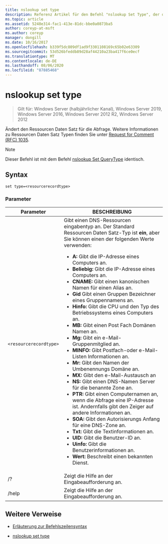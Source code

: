 ```yaml
---
title: nslookup set type
description: Referenz Artikel für den Befehl "nslookup Set Type", der den Ressourcen Daten Satz für die Abfrage ändert.
ms.topic: article
ms.assetid: 5248e314-fac1-413e-81dc-bbe0a0873ba5
author: coreyp-at-msft
ms.author: coreyp
manager: dongill
ms.date: 10/16/2017
ms.openlocfilehash: b339f5dc809df1ad9f3301108169c65b02e63309
ms.sourcegitcommit: 53d526bfeddb89d28af44210a23ba417f6ce0ecf
ms.translationtype: MT
ms.contentlocale: de-DE
ms.lasthandoff: 08/06/2020
ms.locfileid: "87885468"
---
```

# <a name="nslookup-set-type"></a>nslookup set type

> Gilt für: Windows Server (halbjährlicher Kanal), Windows Server 2019, Windows Server 2016, Windows Server 2012 R2, Windows Server 2012

Ändert den Ressourcen Daten Satz für die Abfrage. Weitere Informationen zu Ressourcen Daten Satz Typen finden Sie unter [Request for Comment (RFC) 1035](https://tools.ietf.org/html/rfc1035).

> [!NOTE]
> Dieser Befehl ist mit dem Befehl [nslookup Set QueryType](nslookup-set-querytype.md) identisch.

## <a name="syntax"></a>Syntax

```
set type=<resourcerecordtype>
```

### <a name="parameters"></a>Parameter

| Parameter | BESCHREIBUNG |
| --------- | ----------- |
| `<resourcerecordtype>` | Gibt einen DNS-Ressourcen eingabentyp an. Der Standard Ressourcen Daten Satz-Typ ist **ein**, aber Sie können einen der folgenden Werte verwenden:<ul><li>**A:** Gibt die IP-Adresse eines Computers an.</li><li>**Beliebig:** Gibt die IP-Adresse eines Computers an.</li><li>**CNAME:** Gibt einen kanonischen Namen für einen Alias an.</li><li>**Gid** Gibt einen Gruppen Bezeichner eines Gruppennamens an.</li><li>**Hinfo:** Gibt die CPU und den Typ des Betriebssystems eines Computers an.</li><li>**MB:** Gibt einen Post Fach Domänen Namen an.</li><li>**Mg:** Gibt ein e-Mail-Gruppenmitglied an.</li><li>**MINFO:** Gibt Postfach-oder e-Mail-Listen Informationen an.</li><li>**Mr:** Gibt den Namen der Umbenennungs Domäne an.</li><li>**MX:** Gibt den e-Mail-Austausch an</li><li>**NS:** Gibt einen DNS-Namen Server für die benannte Zone an.</li><li>**PTR:** Gibt einen Computernamen an, wenn die Abfrage eine IP-Adresse ist. Andernfalls gibt den Zeiger auf andere Informationen an.</li><li>**SOA:** Gibt den Autorisierungs Anfang für eine DNS-Zone an.</li><li>**Txt:** Gibt die Textinformationen an.</li><li>**UID:** Gibt die Benutzer-ID an.</li><li>**Uinfo:** Gibt die Benutzerinformationen an.</li><li>**Wert:** Beschreibt einen bekannten Dienst.</li></ul> |
| /? | Zeigt die Hilfe an der Eingabeaufforderung an. |
| /help | Zeigt die Hilfe an der Eingabeaufforderung an. |

## <a name="additional-references"></a>Weitere Verweise

- [Erläuterung zur Befehlszeilensyntax](command-line-syntax-key.md)

- [nslookup set type](nslookup-set-querytype.md)

